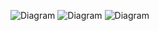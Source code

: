 ![Diagram](https://www.planttext.com/api/plantuml/png/X591Ri8m4Bpx5QkUoe4y02642ksrbL35UULio0h7HlRID4Ayh8S-gL-e7J0DSEZ5qixkx8p7_ldwdWT1B_l6gB1b2zu5KifG9I0EF6zgWP8zQM5dbH8MG_0U21OOZoNZncEZKX_j9hOULbqGQk39xMs9ldk0Wm9uVFKbUNXnhXp1j2Woi6PBembCf_GfPClPBCsko7_GUJRL2-Usf_AlsnEXA6PNuyDDSE0AsZW6BGPmIOxAOzhmZ39qilHij_TEhlaXYPpeRzX5-jLbClJF4kris3TfpL4fr18PCSMQOn2fYqeZZCSt2XD0hMadiCEk8IiNParLJwkLhdlQ8ASpCaXzajGhzWtqeCfhriXoqczHjNXFYqzB70Fk4ymJWympT6EwGis61OMoSRWuDvpAvDqeRUubTmPr5ZptBs-MWHkvgA7KF6QUFl8l0000__y30000)
![Diagram](https://www.planttext.com/api/plantuml/png/T90z3i8m34RtdC8Z3Bb01rI9WGqXmGL2QbgZ_5IEYnGXJiR0aRW2WS9G1DxyvCzFzlrwgvCObi4xfHmU12G2Kzi9DCHeXM9GoZgJ4kpGU3WhAAM3yLZ1LfX2En9BagUaeHEbafzGw9t9gvAUpSU-AvfbDBOhuF9HRSeGydzP7nF9zsfzH4wOruFV8rT0GNuRXGs5qVOwIUl5MwXKZQ5v_k81003__mC0)
![Diagram](https://www.planttext.com/api/plantuml/png/Z99D2i8m48NtEKNm03s2LBfoeGZ50upfM899fkIdKiIJkV18Ni4M5z9OswpdpNlV6-RrUEREW_L1AyOQ41UeaQyACjwIuc0gleTMrk0b6LvspgDUyHkxVxL7XvPlZKTx1e7Hi4GHhFJTz6f1IaatE6zQaXKOWTF27PsaGbwGri58CKDpe6kFKuQcKTrdn7uXicozrF7VriY_zvwha1IpQ10dZXkcPB3v-oLXBZl4dF5V997cQAhX5Ty0003__mC0)
